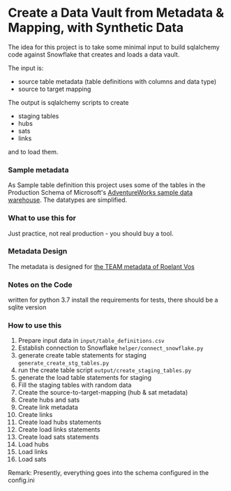 # Create a Data Vault from Metadata & Mapping, with Synthetic Data 
The idea for this project is to take some minimal input to build sqlalchemy code against Snowflake that creates and loads a data vault.

The input is:

* source table metadata (table definitions with columns and data type) 
* source to target mapping

The output is sqlalchemy scripts to create

* staging tables
* hubs
* sats
* links

and to load them.

### Sample metadata

As Sample table definition this project uses some of the tables in the Production Schema of Microsoft's [AdventureWorks sample data warehouse](https://github.com/microsoft/sql-server-samples/tree/master/samples/databases/adventure-works). The datatypes are simplified.

### What to use this for

Just practice, not real production - you should buy a tool.

### Metadata Design

The metadata is designed for [the TEAM metadata of Roelant Vos](https://github.com/RoelantVos/TEAM)

### Notes on the Code

written for python 3.7
install the requirements
for tests, there should be a sqlite version

### How to use this

1. Prepare input data in `input/table_definitions.csv`
2. Establish connection to Snowflake `helper/connect_snowflake.py`
3. generate create table statements for staging `generate_create_stg_tables.py`
4. run the create table script `output/create_staging_tables.py`
5. generate the load table statements for staging
6. Fill the staging tables with random data
7. Create the source-to-target-mapping (hub & sat metadata)
8. Create hubs and sats
9. Create link metadata 
9. Create links
10. Create load hubs statements
11. Create load links statements
12. Create load sats statements
13. Load hubs
14. Load links
15. Load sats



Remark: Presently, everything goes into the schema configured in the config.ini


